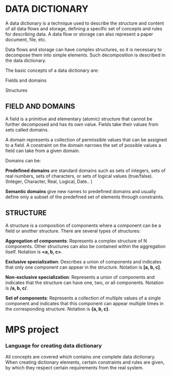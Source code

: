 # DATA DICTIONARY

A data dictionary is a technique used to describe the structure and content of all data flows and storage, defining a specific set of concepts and rules for describing data. A data flow or storage can also represent a paper document, file, etc.

Data flows and storage can have complex structures, so it is necessary to decompose them into simple elements. Such decomposition is described in the data dictionary.


The basic concepts of a data dictionary are:

Fields and domains

Structures

## FIELD AND DOMAINS
A field is a primitive and elementary (atomic) structure that cannot be further decomposed and has its own value. Fields take their values from sets called domains. 

A domain represents a collection of permissible values that can be assigned to a field. A constraint on the domain narrows the set of possible values a field can take from a given domain.

Domains can be:

**Predefined domains** are standard domains such as sets of integers, sets of real numbers, sets of characters, or sets of logical values (true/false). (Integer, Character, Real, Logical, Date.. )

**Semantic domains** give new names to predefined domains and usually define only a subset of the predefined set of elements through constraints.

## STRUCTURE
A structure is a composition of components where a component can be a field or another structure.
There are several types of structures:

**Aggregation of components**: Represents a complex structure of N components. Other structures can also be contained within the aggregation itself. Notation is **<a, b, c>**.

**Exclusive specialization**: Describes a union of components and indicates that only one component can appear in the structure. Notation is **[a, b, c]**.

**Non-exclusive specialization**: Represents a union of components and indicates that the structure can have one, two, or all components. Notation is **/a, b, c/**.

**Set of components**: Represents a collection of multiple values of a single component and indicates that this component can appear multiple times in the corresponding structure. Notation is **{a, b, c}**.

# MPS project 
### Language for creating data dictionary

All concepts are covered which contains one complete data dictionary. When creating dictionary elements, certain constraints and rules are given, by which they respect certain requirements from the real system.




